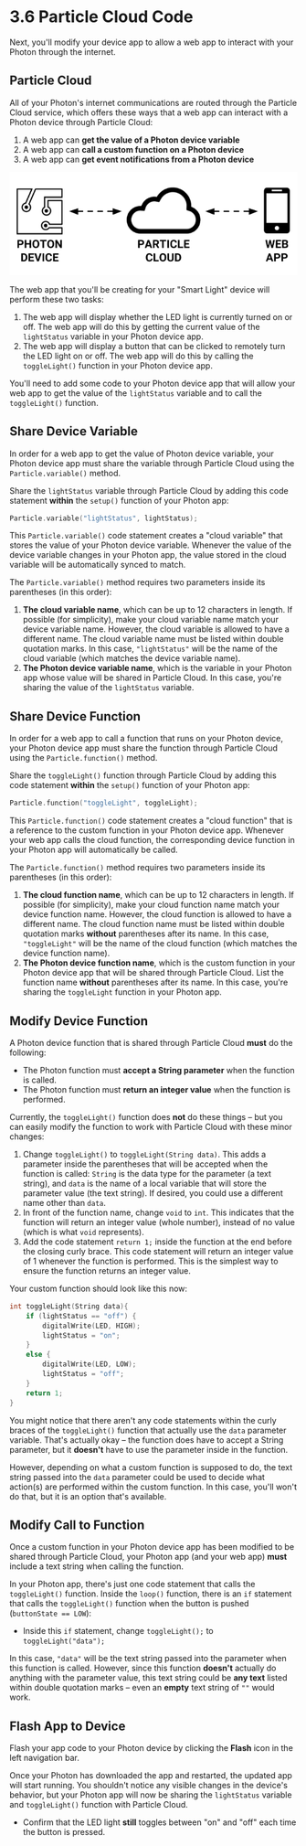 # 3.6 Particle Cloud Code

Next, you'll modify your device app to allow a web app to interact with your Photon through the internet.

## Particle Cloud

All of your Photon's internet communications are routed through the Particle Cloud service, which offers these ways that a web app can interact with a Photon device through Particle Cloud:

1. A web app can **get the value of a Photon device variable**
2. A web app can **call a custom function on a Photon device**
3. A web app can **get event notifications from a Photon device**

![](../../.gitbook/assets/particle-cloud%20%281%29.png)

The web app that you'll be creating for your "Smart Light" device will perform these two tasks:

1. The web app will display whether the LED light is currently turned on or off. The web app will do this by getting the current value of the `lightStatus` variable in your Photon device app.
2. The web app will display a button that can be clicked to remotely turn the LED light on or off. The web app will do this by calling the `toggleLight()` function in your Photon device app.

You'll need to add some code to your Photon device app that will allow your web app to get the value of the `lightStatus` variable and to call the `toggleLight()` function.

## Share Device Variable

In order for a web app to get the value of Photon device variable, your Photon device app must share the variable through Particle Cloud using the `Particle.variable()` method.

Share the `lightStatus` variable through Particle Cloud by adding this code statement **within** the `setup()` function of your Photon app:

```cpp
Particle.variable("lightStatus", lightStatus);
```

This `Particle.variable()` code statement creates a "cloud variable" that stores the value of your Photon device variable. Whenever the value of the device variable changes in your Photon app, the value stored in the cloud variable will be automatically synced to match.

The `Particle.variable()` method requires two parameters inside its parentheses \(in this order\):

1. **The cloud variable name**, which can be up to 12 characters in length. If possible \(for simplicity\), make your cloud variable name match your device variable name. However, the cloud variable is allowed to have a different name. The cloud variable name must be listed within double quotation marks. In this case, `"lightStatus"` will be the name of the cloud variable \(which matches the device variable name\).
2. **The Photon device variable name**, which is the variable in your Photon app whose value will be shared in Particle Cloud. In this case, you're sharing the value of the `lightStatus` variable.

## Share Device Function

In order for a web app to call a function that runs on your Photon device, your Photon device app must share the function through Particle Cloud using the `Particle.function()` method.

Share the `toggleLight()` function through Particle Cloud by adding this code statement **within** the `setup()` function of your Photon app:

```cpp
Particle.function("toggleLight", toggleLight);
```

This `Particle.function()` code statement creates a "cloud function" that is a reference to the custom function in your Photon device app. Whenever your web app calls the cloud function, the corresponding device function in your Photon app will automatically be called.

The `Particle.function()` method requires two parameters inside its parentheses \(in this order\):

1. **The cloud function name**, which can be up to 12 characters in length. If possible \(for simplicity\), make your cloud function name match your device function name. However, the cloud function is allowed to have a different name. The cloud function name must be listed within double quotation marks **without** parentheses after its name. In this case, `"toggleLight"` will be the name of the cloud function \(which matches the device function name\).
2. **The Photon device function name**, which is the custom function in your Photon device app that will be shared through Particle Cloud. List the function name **without** parentheses after its name. In this case, you're sharing the `toggleLight` function in your Photon app.

## Modify Device Function

A Photon device function that is shared through Particle Cloud **must** do the following:

* The Photon function must **accept a String parameter** when the function is called.
* The Photon function must **return an integer value** when the function is performed.

Currently, the `toggleLight()` function does **not** do these things – but you can easily modify the function to work with Particle Cloud with these minor changes:

1. Change `toggleLight()` to `toggleLight(String data)`. This adds a parameter inside the parentheses that will be accepted when the function is called: `String` is the data type for the parameter \(a text string\), and `data` is the name of a local variable that will store the parameter value \(the text string\). If desired, you could use a different name other than `data`.
2. In front of the function name, change `void` to `int`. This indicates that the function will return an integer value \(whole number\), instead of no value \(which is what `void` represents\).
3. Add the code statement `return 1;` inside the function at the end before the closing curly brace. This code statement will return an integer value of 1 whenever the function is performed. This is the simplest way to ensure the function returns an integer value.

Your custom function should look like this now:

```cpp
int toggleLight(String data){
    if (lightStatus == "off") {
        digitalWrite(LED, HIGH);
        lightStatus = "on";
    }
    else {
        digitalWrite(LED, LOW);
        lightStatus = "off";
    }
    return 1;
}
```

You might notice that there aren't any code statements within the curly braces of the `toggleLight()` function that actually use the `data` parameter variable. That's actually okay – the function does have to accept a String parameter, but it **doesn't** have to use the parameter inside in the function.

However, depending on what a custom function is supposed to do, the text string passed into the `data` parameter could be used to decide what action\(s\) are performed within the custom function. In this case, you'll won't do that, but it is an option that's available.

## Modify Call to Function

Once a custom function in your Photon device app has been modified to be shared through Particle Cloud, your Photon app \(and your web app\) **must** include a text string when calling the function.

In your Photon app, there's just one code statement that calls the `toggleLight()` function. Inside the `loop()` function, there is an `if` statement that calls the `toggleLight()` function when the button is pushed \(`buttonState == LOW`\):

* Inside this `if` statement, change `toggleLight();` to `toggleLight("data");`

In this case, `"data"` will be the text string passed into the parameter when this function is called. However, since this function **doesn't** actually do anything with the parameter value, this text string could be **any text** listed within double quotation marks – even an **empty** text string of `""` would work.

## Flash App to Device

Flash your app code to your Photon device by clicking the **Flash** icon in the left navigation bar. 

Once your Photon has downloaded the app and restarted, the updated app will start running. You shouldn't notice any visible changes in the device's behavior, but your Photon app will now be sharing the `lightStatus` variable and `toggleLight()` function with Particle Cloud.

* Confirm that the LED light **still** toggles between "on" and "off" each time the button is pressed.



